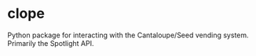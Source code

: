# clope
 Python package for interacting with the Cantaloupe/Seed vending system. Primarily the Spotlight API.
